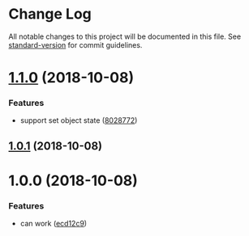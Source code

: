 # Change Log

All notable changes to this project will be documented in this file. See [standard-version](https://github.com/conventional-changelog/standard-version) for commit guidelines.

<a name="1.1.0"></a>
# [1.1.0](https://github.com/forsigner/mistate/compare/v1.0.0...v1.1.0) (2018-10-08)


### Features

* support set object state ([8028772](https://github.com/forsigner/mistate/commit/8028772))



<a name="1.0.1"></a>
## [1.0.1](https://github.com/forsigner/mistate/compare/v1.0.0...v1.0.1) (2018-10-08)



<a name="1.0.0"></a>
# 1.0.0 (2018-10-08)


### Features

* can work ([ecd12c9](https://github.com/forsigner/mistate/commit/ecd12c9))
